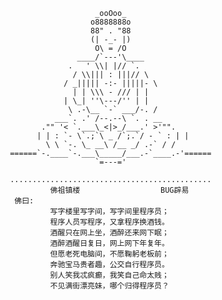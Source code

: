                         _ooOoo_
                       o8888888o
                       88" . "88
                       (| -_- |)
                        O\ = /O
                    ____/`---'\____
                  .   ' \\| |// `.
                   / \\||| : |||// \
                 / _||||| -:- |||||- \
                   | | \\\ - /// | |
                 | \_| ''\---/'' | |
                  \ .-\__ `-` ___/-. /
               ___`. .' /--.--\ `. . __
            ."" '< `.___\_<|>_/___.' >'"".
           | | : `- \`.;`\ _ /`;.`/ - ` : | |
             \ \ `-. \_ __\ /__ _/ .-` / /
     ======`-.____`-.___\_____/___.-`____.-'======
                        `=---='

     .............................................
              佛祖镇楼                  BUG辟易
      佛曰:
              写字楼里写字间，写字间里程序员；
              程序人员写程序，又拿程序换酒钱。
              酒醒只在网上坐，酒醉还来网下眠；
              酒醉酒醒日复日，网上网下年复年。
              但愿老死电脑间，不愿鞠躬老板前；
              奔驰宝马贵者趣，公交自行程序员。
              别人笑我忒疯癫，我笑自己命太贱；
              不见满街漂亮妹，哪个归得程序员？
